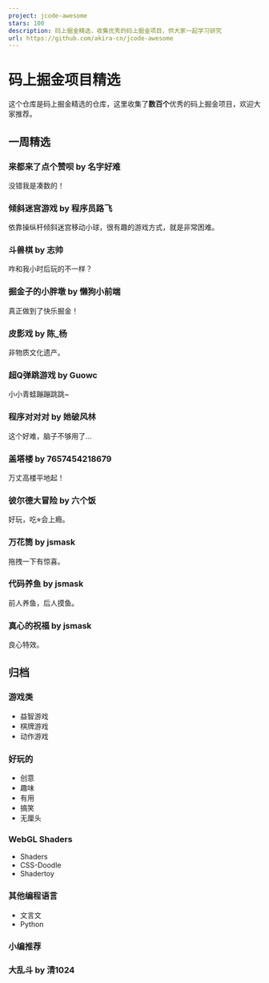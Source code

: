 ```yaml
---
project: jcode-awesome
stars: 100
description: 码上掘金精选，收集优秀的码上掘金项目，供大家一起学习研究
url: https://github.com/akira-cn/jcode-awesome
---
```


码上掘金项目精选
========

这个仓库是码上掘金精选的仓库，这里收集了**数百个**优秀的码上掘金项目，欢迎大家推荐。

一周精选
----

### 来都来了点个赞呗 by 名字好难

没错我是凑数的！

### 倾斜迷宫游戏 by 程序员路飞

依靠操纵杆倾斜迷宫移动小球，很有趣的游戏方式，就是非常困难。

### 斗兽棋 by 志帅

咋和我小时后玩的不一样？

### 掘金子的小胖墩 by 懒狗小前端

真正做到了快乐掘金！

### 皮影戏 by 陈\_杨

非物质文化遗产。

### 超Q弹跳游戏 by Guowc

小小青蛙蹦蹦跳跳~

### 程序对对对 by 她破风林

这个好难，脑子不够用了…

### 盖塔楼 by 7657454218679

万丈高楼平地起！

### 彼尔德大冒险 by 六个饭

好玩，吃⭐︎会上瘾。

### 万花筒 by jsmask

拖拽一下有惊喜。

### 代码养鱼 by jsmask

前人养鱼，后人摸鱼。

### 真心的祝福 by jsmask

良心特效。

归档
--

### 游戏类

-   益智游戏
-   棋牌游戏
-   动作游戏

### 好玩的

-   创意
-   趣味
-   有用
-   搞笑
-   无厘头

### WebGL Shaders

-   Shaders
-   CSS-Doodle
-   Shadertoy

### 其他编程语言

-   文言文
-   Python

### 小编推荐

### 大乱斗 by 清1024
